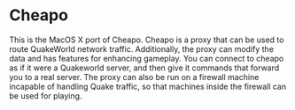 Cheapo
======

This is the MacOS X port of Cheapo. Cheapo is a proxy that can be used to route QuakeWorld network traffic. Additionally, the proxy can modify the data and has features for enhancing gameplay. You can connect to cheapo as if it were a Quakeworld server, and then give it commands that forward you to a real server. The proxy can also be run on a firewall machine incapable of handling Quake traffic, so that machines inside the firewall can be used for playing.
